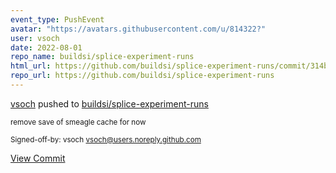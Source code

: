 ```yaml
---
event_type: PushEvent
avatar: "https://avatars.githubusercontent.com/u/814322?"
user: vsoch
date: 2022-08-01
repo_name: buildsi/splice-experiment-runs
html_url: https://github.com/buildsi/splice-experiment-runs/commit/314b526774ca7eb76f1923f6228d32f23fd04432
repo_url: https://github.com/buildsi/splice-experiment-runs
---
```


<a href='https://github.com/vsoch' target='_blank'>vsoch</a> pushed to <a href='https://github.com/buildsi/splice-experiment-runs' target='_blank'>buildsi/splice-experiment-runs</a>

<small>remove save of smeagle cache for now

Signed-off-by: vsoch <vsoch@users.noreply.github.com></small>

<a href='https://github.com/buildsi/splice-experiment-runs/commit/314b526774ca7eb76f1923f6228d32f23fd04432' target='_blank'>View Commit</a>